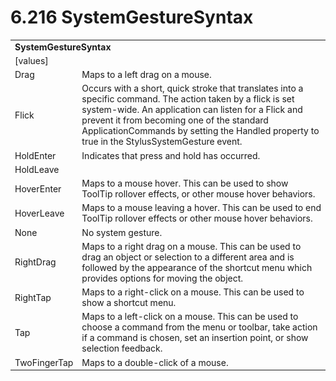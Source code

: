 <html dir="LTR" xmlns:mshelp="http://msdn.microsoft.com/mshelp" xmlns:ddue="http://ddue.schemas.microsoft.com/authoring/2003/5" xmlns:xlink="http://www.w3.org/1999/xlink" xmlns:tool="http://www.microsoft.com/tooltip">

<body>
 <input type="hidden" id="userDataCache" class="userDataStyle">
 <input type="hidden" id="hiddenScrollOffset">
 <img id="dropDownImage" style="display:none; height:0; width:0;" src="../local/drpdown.gif">
 <img id="dropDownHoverImage" style="display:none; height:0; width:0;" src="../local/drpdown_orange.gif">
 <img id="collapseImage" style="display:none; height:0; width:0;" src="../local/collapse.gif">
 <img id="expandImage" style="display:none; height:0; width:0;" src="../local/exp.gif">
 <img id="collapseAllImage" style="display:none; height:0; width:0;" src="../local/collall.gif">
 <img id="expandAllImage" style="display:none; height:0; width:0;" src="../local/expall.gif">
 <img id="copyImage" style="display:none; height:0; width:0;" src="../local/copycode.gif">
 <img id="copyHoverImage" style="display:none; height:0; width:0;" src="../local/copycodeHighlight.gif">
 <div id="header"><h1 class="heading">6.216 SystemGestureSyntax</h1></div>

 <div id="mainSection">
 <div id="mainBody">
 <div id="allHistory" class="saveHistory" onsave="saveAll()" onload="loadAll()"></div>
 <p xmlns:wsd="http://wsdev.schemas.microsoft.com/authoring/2008/2" xmlns:msxsl="urn:schemas-microsoft-com:xslt" xmlns:script="urn:script" xmlns:build="urn:build">
 </p>
 <div id="sectionSection0" class="section" name="collapseableSection">
 <content xmlns="http://ddue.schemas.microsoft.com/authoring/2003/5" xmlns:wsd="http://wsdev.schemas.microsoft.com/authoring/2008/2" xmlns:msxsl="urn:schemas-microsoft-com:xslt" xmlns:script="urn:script" xmlns:build="urn:build">
 </content>
 </div>
 <div id="sectionSection1" class="section" name="collapseableSection">
 <content xmlns="http://ddue.schemas.microsoft.com/authoring/2003/5" xmlns:wsd="http://wsdev.schemas.microsoft.com/authoring/2008/2" xmlns:msxsl="urn:schemas-microsoft-com:xslt" xmlns:script="urn:script" xmlns:build="urn:build">
 <table class="ProtocolAuthoredTable" xmlns="">
 <tr><td colspan="2">
 <b>SystemGestureSyntax</b> </td>
 </tr>
 <tr><td><div class="indent0">[values]</div></td>
 <td></td>
 </tr>
 <tr><td><div class="indent2">Drag</div></td>
 <td>Maps to a left drag on a mouse.</td>
 </tr>
 <tr><td><div class="indent2">Flick</div></td>
 <td>Occurs with a short, quick stroke that translates into a specific command. The action taken by a flick is set system-wide. An application can listen for a Flick and prevent it from becoming one of the standard ApplicationCommands by setting the Handled property to true in the StylusSystemGesture event.</td>
 </tr>
 <tr><td><div class="indent2">HoldEnter</div></td>
 <td>Indicates that press and hold has occurred.</td>
 </tr>
 <tr><td><div class="indent2">HoldLeave</div></td>
 <td></td>
 </tr>
 <tr><td><div class="indent2">HoverEnter</div></td>
 <td>Maps to a mouse hover. This can be used to show ToolTip rollover effects, or other mouse hover behaviors.</td>
 </tr>
 <tr><td><div class="indent2">HoverLeave</div></td>
 <td>Maps to a mouse leaving a hover. This can be used to end ToolTip rollover effects or other mouse hover behaviors.</td>
 </tr>
 <tr><td><div class="indent2">None</div></td>
 <td>No system gesture.</td>
 </tr>
 <tr><td><div class="indent2">RightDrag</div></td>
 <td>Maps to a right drag on a mouse. This can be used to drag an object or selection to a different area and is followed by the appearance of the shortcut menu which provides options for moving the object.</td>
 </tr>
 <tr><td><div class="indent2">RightTap</div></td>
 <td>Maps to a right-click on a mouse. This can be used to show a shortcut menu.</td>
 </tr>
 <tr><td><div class="indent2">Tap</div></td>
 <td>Maps to a left-click on a mouse. This can be used to choose a command from the menu or toolbar, take action if a command is chosen, set an insertion point, or show selection feedback.</td>
 </tr>
 <tr><td><div class="indent2">TwoFingerTap</div></td>
 <td>Maps to a double-click of a mouse.</td>
 </tr>
</table>
 </content>
 </div>
 <!--[if gte IE 5]>
 <tool:tip element="languageFilterToolTip" avoidmouse="false"/>
 <![endif]-->
 </div>
 <a name="feedback"></a><span></span>
 </div>
</body></html>
